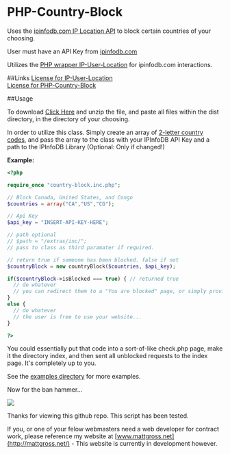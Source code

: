 PHP-Country-Block
=================

Uses the [ipinfodb.com IP Location API](http://ipinfodb.com/ip_location_api.php) to block certain countries of your choosing.

User must have an API Key from [ipinfodb.com](http://ipinfodb.com/register.php)

Utilizes the [PHP wrapper IP-User-Location](http://github.com/beingtomgreen/IP-User-Location) for ipinfodb.com interactions.

##Links
[License for IP-User-Location](http://beingtomgreen.mit-license.org/)<br>
[License for PHP-Country-Block](http://mattgross.mit-license.org/)

##Usage

To download [Click Here](https://github.com/MatthewGross/PHP-Country-Block/archive/stable.zip) and unzip the file, and paste all files within the dist directory, in the directory of your choosing.

In order to utilize this class. Simply create an array of [2-letter country codes](http://www.iso.org/iso/country_codes/iso_3166_code_lists/country_names_and_code_elements.htm), and pass the array to the class with your IPInfoDB API Key and a path to the IPInfoDB Library (Optional: Only if changed!)

<b>Example:</b>

```php
<?php

require_once "country-block.inc.php";

// Block Canada, United States, and Congo
$countries = array("CA","US","CG");

// Api Key
$api_key = "INSERT-API-KEY-HERE";

// path optional
// $path = "/extras/inc/";
// pass to class as third paramater if required.

// return true if someone has been blocked. false if not
$countryBlock = new countryBlock($countries, $api_key);

if($countryBlock->isBlocked === true) { // returned true
  // do whatever
  // you can redirect them to a "You are blocked" page, or simply provide a access denied page.
}
else {
  // do whatever
  // the user is free to use your website...
}

?>

```

You could essentially put that code into a sort-of-like check.php page, make it the directory index, and then sent all unblocked requests to the index page. It's completely up to you.

See the [examples directory](examples) for more examples.

Now for the ban hammer...

![](http://i.imgur.com/yqx3WRB.png)

Thanks for viewing this github repo. This script has been tested.

If you, or one of your felow webmasters need a web developer for contract work, please reference my website at [www.mattgross.net](http://mattgross.net/) - This website is currently in development however.
